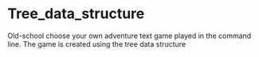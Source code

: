 # Tree_data_structure
Old-school choose your own adventure text game played in the command line. The game is created using the tree data structure


